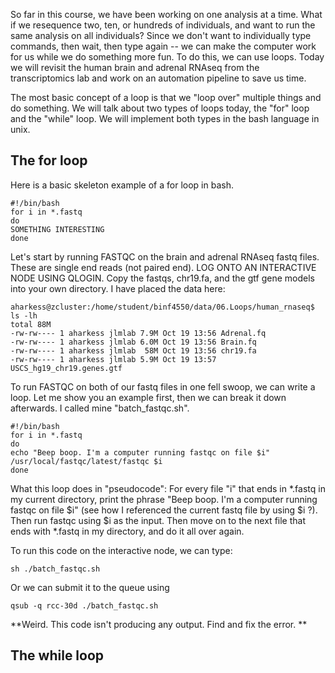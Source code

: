 So far in this course, we have been working on one analysis at a time. What if we resequence two, ten, or hundreds of individuals, and want to run the same analysis on all individuals? Since we don't want to individually type commands, then wait, then type again -- we can make the computer work for us while we do something more fun. To do this, we can use loops. Today we will revisit the human brain and adrenal RNAseq from the transcriptomics lab and work on an automation pipeline to save us time. 

The most basic concept of a loop is that we "loop over" multiple things and do something. We will talk about two types of loops today, the "for" loop and the "while" loop. We will implement both types in the bash language in unix. 

## The for loop

Here is a basic skeleton example of a for loop in bash.

    #!/bin/bash
    for i in *.fastq
    do
    SOMETHING INTERESTING
    done
    

Let's start by running FASTQC on the brain and adrenal RNAseq fastq files. These are single end reads (not paired end). LOG ONTO AN INTERACTIVE NODE USING QLOGIN. Copy the fastqs, chr19.fa, and the gtf gene models into your own directory. I have placed the data here:

    aharkess@zcluster:/home/student/binf4550/data/06.Loops/human_rnaseq$ ls -lh
    total 88M
    -rw-rw---- 1 aharkess jlmlab 7.9M Oct 19 13:56 Adrenal.fq
    -rw-rw---- 1 aharkess jlmlab 6.0M Oct 19 13:56 Brain.fq
    -rw-rw---- 1 aharkess jlmlab  58M Oct 19 13:56 chr19.fa
    -rw-rw---- 1 aharkess jlmlab 5.9M Oct 19 13:57 USCS_hg19_chr19.genes.gtf

To run FASTQC on both of our fastq files in one fell swoop, we can write a loop. Let me show you an example first, then we can break it down afterwards. I called mine "batch_fastqc.sh".

    #!/bin/bash
    for i in *.fastq
    do
    echo "Beep boop. I'm a computer running fastqc on file $i"
    /usr/local/fastqc/latest/fastqc $i
    done

What this loop does in "pseudocode": For every file "i" that ends in *.fastq in my current directory, print the phrase "Beep boop. I'm a computer running fastqc on file $i" (see how I referenced the current fastq file by using $i ?). Then run fastqc using $i as the input. Then move on to the next file that ends with *.fastq in my directory, and do it all over again.

To run this code on the interactive node, we can type:

    sh ./batch_fastqc.sh

Or we can submit it to the queue using 

    qsub -q rcc-30d ./batch_fastqc.sh


**Weird. This code isn't producing any output. Find and fix the error. **

## The while loop